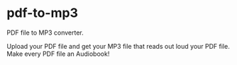 # pdf-to-mp3
PDF file to MP3 converter.

Upload your PDF file and get your MP3 file that reads out loud your PDF file. Make every PDF file an Audiobook!
